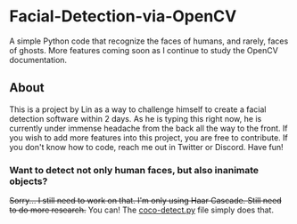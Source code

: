 # Facial-Detection-via-OpenCV
A simple Python code that recognize the faces of humans, and rarely, faces of ghosts. More features coming soon as I continue to study the OpenCV documentation.

## About
This is a project by Lin as a way to challenge himself to create a facial detection software within 2 days. As he is typing this right now, he is currently under immense headache from the back all the way to the front. If you wish to add more features into this project, you are free to contribute. If you don't know how to code, reach me out in Twitter or Discord. Have fun!

### Want to detect not only human faces, but also inanimate objects? 
~~Sorry... I still need to work on that. I'm only using Haar Cascade. Still need to do more research.~~
You can! The [coco-detect.py][coco-detect.py] file simply does that.

[coco-detect.py]: ]https://github.com/GReturn/Facial-Detection-via-OpenCV/blob/main/Face-Detect-OpenCV/coco-detect.py
